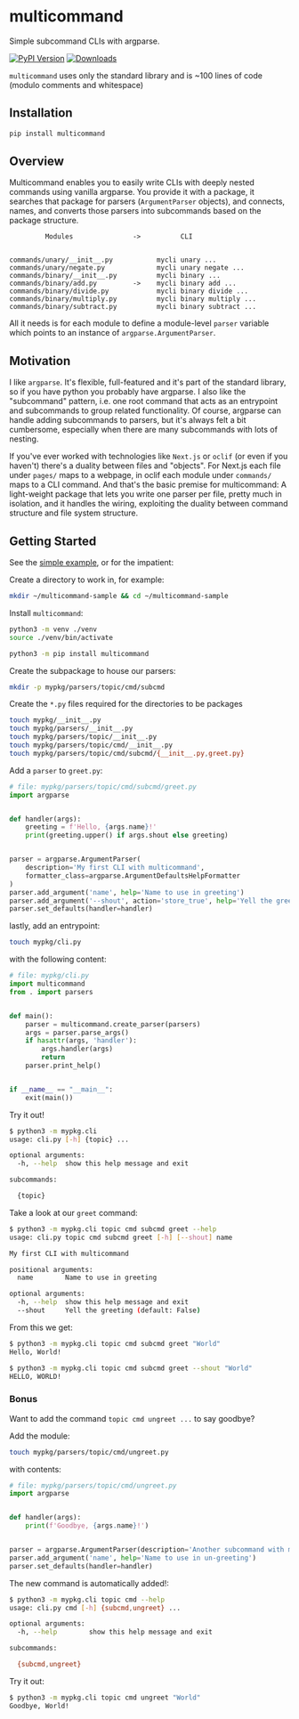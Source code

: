 # multicommand

Simple subcommand CLIs with argparse.

[![PyPI Version](https://img.shields.io/pypi/v/multicommand.svg)](https://pypi.org/project/multicommand/) [![Downloads](https://static.pepy.tech/personalized-badge/multicommand?period=month&units=international_system&left_color=grey&right_color=brightgreen&left_text=downloads%20/%20month)](https://pepy.tech/project/multicommand)

`multicommand` uses only the standard library and is ~100 lines of code (modulo comments and whitespace)

## Installation

```bash
pip install multicommand
```

## Overview

Multicommand enables you to easily write CLIs with deeply nested commands using vanilla argparse. You provide it with a package, it searches that package for parsers (`ArgumentParser` objects), and connects, names, and converts those parsers into subcommands based on the package structure.

```text
         Modules               ->          CLI


commands/unary/__init__.py           mycli unary ...
commands/unary/negate.py             mycli unary negate ...
commands/binary/__init__.py          mycli binary ...
commands/binary/add.py         ->    mycli binary add ...
commands/binary/divide.py            mycli binary divide ...
commands/binary/multiply.py          mycli binary multiply ...
commands/binary/subtract.py          mycli binary subtract ...
```

All it needs is for each module to define a module-level `parser` variable which points to an instance of `argparse.ArgumentParser`.

## Motivation

I like `argparse`. It's flexible, full-featured and it's part of the standard library, so if you have python you probably have argparse. I also like the "subcommand" pattern, i.e. one root command that acts as an entrypoint and subcommands to group related functionality. Of course, argparse can handle adding subcommands to parsers, but it's always felt a bit cumbersome, especially when there are many subcommands with lots of nesting.

If you've ever worked with technologies like `Next.js` or `oclif` (or even if you haven't) there's a duality between files and "objects". For Next.js each file under `pages/` maps to a webpage, in oclif each module under `commands/` maps to a CLI command. And that's the basic premise for multicommand: A light-weight package that lets you write one parser per file, pretty much in isolation, and it handles the wiring, exploiting the duality between command structure and file system structure.

## Getting Started

See the [simple example](https://github.com/andrewrosss/multicommand/tree/master/examples/01_simple), or for the impatient:

Create a directory to work in, for example:

```bash
mkdir ~/multicommand-sample && cd ~/multicommand-sample
```

Install `multicommand`:

```bash
python3 -m venv ./venv
source ./venv/bin/activate

python3 -m pip install multicommand
```

Create the subpackage to house our parsers:

```bash
mkdir -p mypkg/parsers/topic/cmd/subcmd
```

Create the `*.py` files required for the directories to be packages

```bash
touch mypkg/__init__.py
touch mypkg/parsers/__init__.py
touch mypkg/parsers/topic/__init__.py
touch mypkg/parsers/topic/cmd/__init__.py
touch mypkg/parsers/topic/cmd/subcmd/{__init__.py,greet.py}
```

Add a `parser` to `greet.py`:

```python
# file: mypkg/parsers/topic/cmd/subcmd/greet.py
import argparse


def handler(args):
    greeting = f'Hello, {args.name}!'
    print(greeting.upper() if args.shout else greeting)


parser = argparse.ArgumentParser(
    description='My first CLI with multicommand',
    formatter_class=argparse.ArgumentDefaultsHelpFormatter
)
parser.add_argument('name', help='Name to use in greeting')
parser.add_argument('--shout', action='store_true', help='Yell the greeting')
parser.set_defaults(handler=handler)
```

lastly, add an entrypoint:

```bash
touch mypkg/cli.py
```

with the following content:

```python
# file: mypkg/cli.py
import multicommand
from . import parsers


def main():
    parser = multicommand.create_parser(parsers)
    args = parser.parse_args()
    if hasattr(args, 'handler'):
        args.handler(args)
        return
    parser.print_help()


if __name__ == "__main__":
    exit(main())
```

Try it out!

```bash
$ python3 -m mypkg.cli
usage: cli.py [-h] {topic} ...

optional arguments:
  -h, --help  show this help message and exit

subcommands:

  {topic}
```

Take a look at our `greet` command:

```bash
$ python3 -m mypkg.cli topic cmd subcmd greet --help
usage: cli.py topic cmd subcmd greet [-h] [--shout] name

My first CLI with multicommand

positional arguments:
  name        Name to use in greeting

optional arguments:
  -h, --help  show this help message and exit
  --shout     Yell the greeting (default: False)
```

From this we get:

```bash
$ python3 -m mypkg.cli topic cmd subcmd greet "World"
Hello, World!

$ python3 -m mypkg.cli topic cmd subcmd greet --shout "World"
HELLO, WORLD!
```

### Bonus

Want to add the command `topic cmd ungreet ...` to say goodbye?

Add the module:

```bash
touch mypkg/parsers/topic/cmd/ungreet.py
```

with contents:

```python
# file: mypkg/parsers/topic/cmd/ungreet.py
import argparse


def handler(args):
    print(f'Goodbye, {args.name}!')


parser = argparse.ArgumentParser(description='Another subcommand with multicommand')
parser.add_argument('name', help='Name to use in un-greeting')
parser.set_defaults(handler=handler)
```

The new command is automatically added!:

```bash
$ python3 -m mypkg.cli topic cmd --help
usage: cli.py cmd [-h] {subcmd,ungreet} ...

optional arguments:
  -h, --help        show this help message and exit

subcommands:

  {subcmd,ungreet}
```

Try it out:

```bash
$ python3 -m mypkg.cli topic cmd ungreet "World"
Goodbye, World!
```
